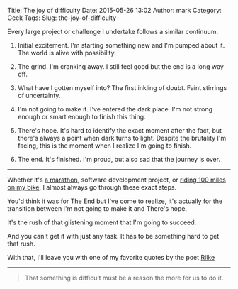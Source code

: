 Title: The joy of difficulty
Date: 2015-05-26 13:02
Author: mark
Category: Geek
Tags: 
Slug: the-joy-of-difficulty

Every large project or challenge I undertake follows a similar continuum.

1. Initial excitement. I'm starting something new and I'm pumped about it. The world is alive with possibility.

2. The grind. I'm cranking away. I still feel good but the end is a long way off.

3. What have I gotten myself into? The first inkling of doubt. Faint stirrings of uncertainty.

4. I'm not going to make it. I've entered the dark place. I'm not strong enough or smart enough to finish this thing.

5. There's hope. It's hard to identify the exact moment after the fact, but there's always a point when dark turns to light. Despite the brutality I'm facing, this is the moment when I realize I'm going to finish.

6. The end. It's finished. I'm proud, but also sad that the journey is over.

____


Whether it's [a marathon](http://mark.biek.org/blog/2014/06/i-ran-a-marathon/), software development project, or [riding 100 miles on my bike](http://mark.biek.org/blog/2014/02/my-first-century/), I almost always go through these exact steps.

You'd think it was for The End but I've come to realize, it's actually for the transition between I'm not going to make it and There's hope.

It's the rush of that glistening moment that I'm going to succeed.

And you can't get it with just any task. It has to be something hard to get that rush.

With that, I'll leave you with one of my favorite quotes by the poet [Rilke](http://en.wikipedia.org/wiki/Rainer_Maria_Rilke)

____

> That something is difficult must be a reason the more for us to do it.
